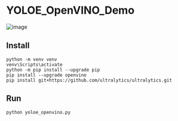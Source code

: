 # YOLOE_OpenVINO_Demo

![image](https://github.com/user-attachments/assets/8fcd323c-6a72-47aa-accd-26ed311b9b77)

## Install 
```
python -m venv venv
venv\Scripts\activate
python -m pip install --upgrade pip
pip install --upgrade openvino
pip install git+https://github.com/ultralytics/ultralytics.git
```

## Run
```
python yoloe_openvino.py
```

